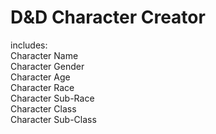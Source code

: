 # D&D Character Creator

  includes:
  <br>
  Character Name
  <br>
  Character Gender
  <br>
  Character Age
  <br>
  Character Race
  <br>
  Character Sub-Race
  <br>
  Character Class
  <br>
  Character Sub-Class
